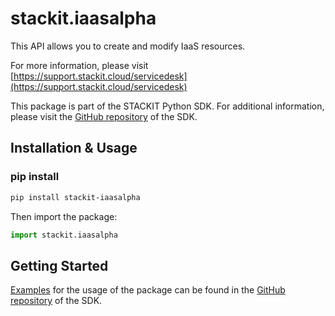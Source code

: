 # stackit.iaasalpha
This API allows you to create and modify IaaS resources.

For more information, please visit [https://support.stackit.cloud/servicedesk](https://support.stackit.cloud/servicedesk)

This package is part of the STACKIT Python SDK. For additional information, please visit the [GitHub repository](https://github.com/stackitcloud/stackit-sdk-python) of the SDK.


## Installation & Usage
### pip install

```sh
pip install stackit-iaasalpha
```

Then import the package:
```python
import stackit.iaasalpha
```

## Getting Started

[Examples](https://github.com/stackitcloud/stackit-sdk-python/tree/main/examples) for the usage of the package can be found in the [GitHub repository](https://github.com/stackitcloud/stackit-sdk-python) of the SDK.